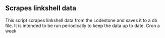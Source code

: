 ## Scrapes linkshell data
This script scrapes linkshell data from the Lodestone and saves it to a db file. It is intended to be run periodically to keep the data up to date. Cron a week 